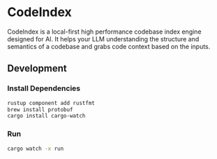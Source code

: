 # CodeIndex

CodeIndex is a local-first high performance codebase index engine designed for AI. It helps your LLM understanding the structure and semantics of a codebase and grabs code context based on the inputs.

## Development

### Install Dependencies

```bash
rustup component add rustfmt
brew install protobuf
cargo install cargo-watch
```

### Run

```bash
cargo watch -x run
```